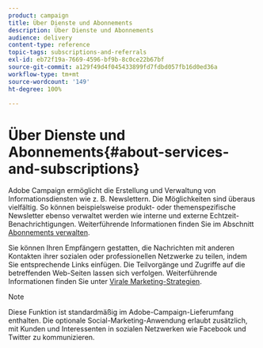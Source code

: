 ```yaml
---
product: campaign
title: Über Dienste und Abonnements
description: Über Dienste und Abonnements
audience: delivery
content-type: reference
topic-tags: subscriptions-and-referrals
exl-id: eb72f19a-7669-4596-bf9b-8c0ce22b67bf
source-git-commit: a129f49d4f045433899fd7fdbd057fb16d0ed36a
workflow-type: tm+mt
source-wordcount: '149'
ht-degree: 100%

---
```


# Über Dienste und Abonnements{#about-services-and-subscriptions}

Adobe Campaign ermöglicht die Erstellung und Verwaltung von Informationsdiensten wie z. B. Newslettern. Die Möglichkeiten sind überaus vielfältig. So können beispielsweise produkt- oder themenspezifische Newsletter ebenso verwaltet werden wie interne und externe Echtzeit-Benachrichtigungen. Weiterführende Informationen finden Sie im Abschnitt [Abonnements verwalten](managing-subscriptions.md).

Sie können Ihren Empfängern gestatten, die Nachrichten mit anderen Kontakten ihrer sozialen oder professionellen Netzwerke zu teilen, indem Sie entsprechende Links einfügen. Die Teilvorgänge und Zugriffe auf die betreffenden Web-Seiten lassen sich verfolgen. Weiterführende Informationen finden Sie unter [Virale Marketing-Strategien](viral-and-social-marketing.md).

>[!NOTE]
>
>Diese Funktion ist standardmäßig im Adobe-Campaign-Lieferumfang enthalten. Die optionale Social-Marketing-Anwendung erlaubt zusätzlich, mit Kunden und Interessenten in sozialen Netzwerken wie Facebook und Twitter zu kommunizieren.
